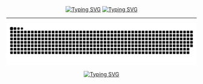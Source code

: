 <div align="center">
<a href="https://git.io/typing-svg"><img src="https://readme-typing-svg.demolab.com?font=Courier&size=80&duration=500&color=00AA00&center=true&vCenter=true&repeat=false&random=false&width=2000&height=200&lines=Hello%2C+World+!+I'm+Osiris+%F0%9F%91%8B" alt="Typing SVG" /></a>
<a href="https://git.io/typing-svg"><a href="https://git.io/typing-svg"><img src="https://readme-typing-svg.demolab.com?font=Courier&size=70&duration=500&color=00AA00&center=true&vCenter=true&multiline=true&repeat=false&random=false&width=2800&height=400&lines=Cyber+Security+Enthusiast+%7C+French+CTF+Player+%7C;Developer+of+Security+Tools+%7C+Vulnerability+Researcher+%7C+;OSINT+%26+Forensic+Analyst+%7C+Classical+Pianist" alt="Typing SVG" /></a>
</div>
<hr>
<p align="center">
  <img src="https://raw.githubusercontent.com/1999AZZAR/1999AZZAR/main/resources/img/grid-snake.svg"/>
</p>
<div align="center">
<a href="https://git.io/typing-svg"><img src="https://readme-typing-svg.demolab.com?font=Courier&pause=1000&color=00AA00&center=true&vCenter=true&random=false&width=460&lines=Pentest+%26+Ethical+Hacker;Blockchain+%26+IoT+Security+Enthusiast;AI%2C+Steanography+%26+Modern+Cryptography;SEO%2C+Forensic+%26+OSINT+Analyst" alt="Typing SVG"/></a>
</div>
